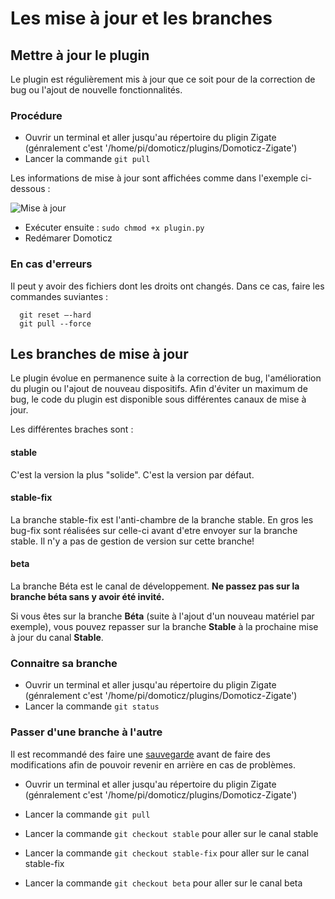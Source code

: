 # Les mise à jour et les branches

## Mettre à jour le plugin

Le plugin est régulièrement mis à jour que ce soit pour de la correction de bug ou l'ajout de nouvelle fonctionnalités.

### Procédure

* Ouvrir un terminal et aller jusqu'au répertoire du pligin Zigate (génralement c'est '/home/pi/domoticz/plugins/Domoticz-Zigate')
* Lancer la commande `git pull`

Les informations de mise à jour sont affichées comme dans l'exemple  ci-dessous :

![Mise à jour](https://github.com/pipiche38/Domoticz-Zigate-Wiki/blob/master/Images/Git-Pull.png)

* Exécuter ensuite : `sudo chmod +x plugin.py`
* Redémarer Domoticz



### En cas d'erreurs

Il peut y avoir des fichiers dont les droits ont changés. Dans ce cas, faire les commandes suviantes :
```
  git reset –-hard
  git pull --force
  ```
  
## Les branches de mise à jour

Le plugin évolue en permanence suite à la correction de bug, l'amélioration du plugin ou l'ajout de nouveau dispositifs. Afin d'éviter un maximum de bug, le code du plugin est disponible sous différentes canaux de mise à jour.

Les différentes braches sont : 

#### stable

C'est la version la plus "solide". C'est la version par défaut.

#### stable-fix

La branche stable-fix est l'anti-chambre de la branche stable. En gros les bug-fix sont réalisées sur celle-ci avant d'etre envoyer sur la branche stable. Il n'y a pas de gestion de version sur cette branche!

#### beta

La branche Béta est le canal de développement. __Ne passez pas sur la branche béta sans y avoir été invité.__

Si vous êtes sur la branche __Béta__ (suite à l'ajout d'un nouveau matériel par exemple), vous pouvez repasser sur la branche __Stable__ à la prochaine mise à jour du canal __Stable__.

### Connaitre sa branche

* Ouvrir un terminal et aller jusqu'au répertoire du pligin Zigate (génralement c'est '/home/pi/domoticz/plugins/Domoticz-Zigate')
* Lancer la commande `git status`


### Passer d'une branche à l'autre

Il est recommandé des faire une [sauvegarde](Sauvegardes.md) avant de faire des modifications afin de pouvoir revenir en arrière en cas de problèmes.

* Ouvrir un terminal et aller jusqu'au répertoire du pligin Zigate (génralement c'est '/home/pi/domoticz/plugins/Domoticz-Zigate')
* Lancer la commande `git pull`

* Lancer la commande `git checkout stable` pour aller sur le canal stable
* Lancer la commande `git checkout stable-fix` pour aller sur le canal stable-fix
* Lancer la commande `git checkout beta` pour aller sur le canal beta
